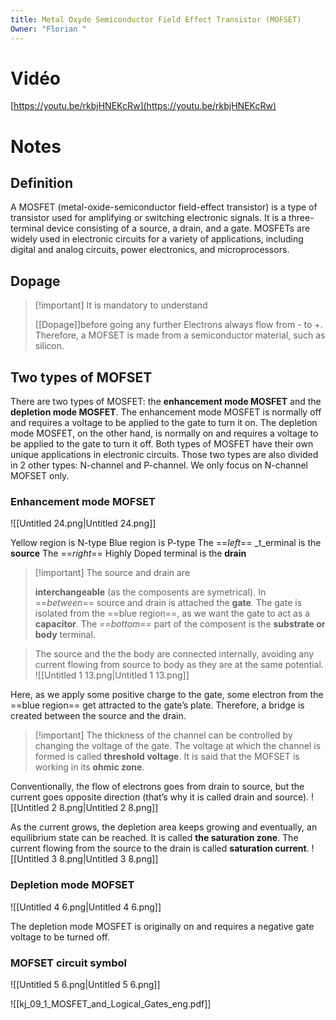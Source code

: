 ```yaml
---
title: Metal Oxyde Semiconductor Field Effect Transistor (MOFSET)
Owner: "Florian "
---
```

# Vidéo
[https://youtu.be/rkbjHNEKcRw](https://youtu.be/rkbjHNEKcRw)
# Notes
## Definition
A MOSFET (metal-oxide-semiconductor field-effect transistor) is a type of transistor used for amplifying or switching electronic signals. It is a three-terminal device consisting of a source, a drain, and a gate. MOSFETs are widely used in electronic circuits for a variety of applications, including digital and analog circuits, power electronics, and microprocessors.
## Dopage

> [!important] It is mandatory to understand
> 
> [[Dopage]]before going any further
Electrons always flow from - to +. Therefore, a MOFSET is made from a semiconductor material, such as silicon.
## Two types of MOFSET
There are two types of MOSFET: the **enhancement mode MOSFET** and the **depletion mode MOSFET**. The enhancement mode MOSFET is normally off and requires a voltage to be applied to the gate to turn it on. The depletion mode MOSFET, on the other hand, is normally on and requires a voltage to be applied to the gate to turn it off. Both types of MOSFET have their own unique applications in electronic circuits.
Those two types are also divided in 2 other types: N-channel and P-channel. We only focus on N-channel MOFSET only.
### Enhancement mode MOFSET
![[Untitled 24.png|Untitled 24.png]]

Yellow region is N-type
Blue region is P-type
The ==_left_== _t_erminal is the **source**
The ==_right_== Highly Doped terminal is the **drain**

> [!important] The source and drain are
> 
> **interchangeable** (as the composents are symetrical).
In ==_between_== source and drain is attached the **gate**. The gate is isolated from the ==blue region==, as we want the gate to act as a **capacitor**.
The _==bottom==_ part of the composent is the **substrate or body** terminal.

> The source and the the body are connected internally, avoiding any current flowing from source to body as they are at the same potential.
![[Untitled 1 13.png|Untitled 1 13.png]]

Here, as we apply some positive charge to the gate, some electron from the ==blue region== get attracted to the gate’s plate. Therefore, a bridge is created between the source and the drain.

> [!important] The thickness of the channel can be controlled by changing the voltage of the gate.
The voltage at which the channel is formed is called **threshold voltage**. It is said that the MOFSET is working in its **ohmic zone**.
  
Conventionally, the flow of electrons goes from drain to source, but the current goes opposite direction (that’s why it is called drain and source).
![[Untitled 2 8.png|Untitled 2 8.png]]

As the current grows, the depletion area keeps growing and eventually, an equilibrium state can be reached. It is called **the saturation zone**. The current flowing from the source to the drain is called **saturation current**.
![[Untitled 3 8.png|Untitled 3 8.png]]

### Depletion mode MOFSET
![[Untitled 4 6.png|Untitled 4 6.png]]

The depletion mode MOSFET is originally on and requires a negative gate voltage to be turned off.
### MOFSET circuit symbol
![[Untitled 5 6.png|Untitled 5 6.png]]

  
![[kj_09_1_MOSFET_and_Logical_Gates_eng.pdf]]

